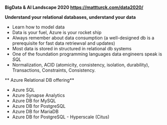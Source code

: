 **BigData & AI Landscape 2020 https://mattturck.com/data2020/**

**Understand your relational databases, understand your data**
- Learn how to model data
- Data is your fuel, Azure is your rocket ship
- Always remember about data consumption (a well-designed db is a prerequisite for fast data retriewval and updates)
- Most data is stored in structured in relational db systems
- One of the foundation programming languages data engineers speak is *SQL*
- Normalization, ACID (atomicity, consistency, isolation, durability), Transactions, Constraints, Consistency.

** Azure Relational DB offering**
- Azure SQL
- Azure Synapse Analytics 
- Azure DB for MySQL
- Azure DB for PostgreSQL
- Azure DB for MariaDB
- Azure DB for PostgreSQL - Hyperscale (Citus)
